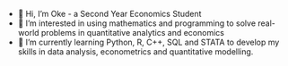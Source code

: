 - 👋 Hi, I’m Oke - a Second Year Economics Student
- 👀 I’m interested in using mathematics and programming to solve real-world problems in quantitative analytics and economics
- 🌱 I’m currently learning Python, R, C++, SQL and STATA to develop my skills in data analysis, econometrics and quantitative modelling.

